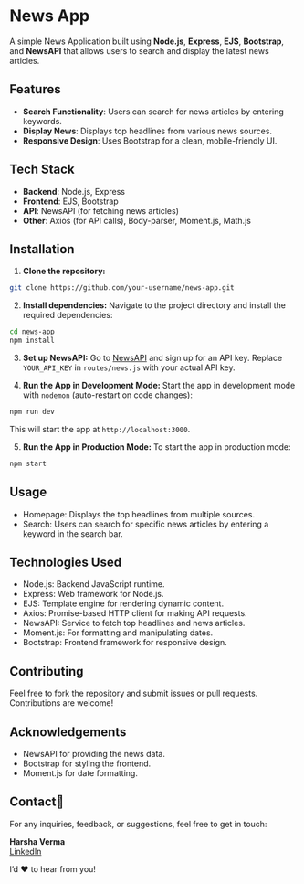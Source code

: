 # News App

A simple News Application built using **Node.js**, **Express**, **EJS**, **Bootstrap**, and **NewsAPI** that allows users to search and display the latest news articles.

## Features

- **Search Functionality**: Users can search for news articles by entering keywords.
- **Display News**: Displays top headlines from various news sources.
- **Responsive Design**: Uses Bootstrap for a clean, mobile-friendly UI.

## Tech Stack

- **Backend**: Node.js, Express
- **Frontend**: EJS, Bootstrap
- **API**: NewsAPI (for fetching news articles)
- **Other**: Axios (for API calls), Body-parser, Moment.js, Math.js

## Installation

1. **Clone the repository:**
```bash
git clone https://github.com/your-username/news-app.git
```
2. **Install dependencies:**
Navigate to the project directory and install the required dependencies:
```bash
cd news-app
npm install
```
3. **Set up NewsAPI:**
Go to [NewsAPI](https://newsapi.org/) and sign up for an API key.
Replace `YOUR_API_KEY` in `routes/news.js` with your actual API key.

4. **Run the App in Development Mode:**
Start the app in development mode with `nodemon` (auto-restart on code changes):
```bash
npm run dev
```
This will start the app at `http://localhost:3000`.

5. **Run the App in Production Mode:**
To start the app in production mode:

```bash
npm start
```

## Usage
- Homepage: Displays the top headlines from multiple sources.
- Search: Users can search for specific news articles by entering a keyword in the search bar.

## Technologies Used
- Node.js: Backend JavaScript runtime.
- Express: Web framework for Node.js.
- EJS: Template engine for rendering dynamic content.
- Axios: Promise-based HTTP client for making API requests.
- NewsAPI: Service to fetch top headlines and news articles.
- Moment.js: For formatting and manipulating dates.
- Bootstrap: Frontend framework for responsive design.

## Contributing
Feel free to fork the repository and submit issues or pull requests. Contributions are welcome!

## Acknowledgements
- NewsAPI for providing the news data.
- Bootstrap for styling the frontend.
- Moment.js for date formatting.

## Contact📧

For any inquiries, feedback, or suggestions, feel free to get in touch:

**Harsha Verma**  
[LinkedIn](https://www.linkedin.com/in/vermaharsha)  

I’d ❤️ to hear from you!
